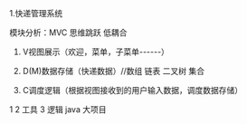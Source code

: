 1.快递管理系统

模块分析：MVC 思维跳跃 低耦合
1. V视图展示（欢迎，菜单，子菜单------）
2. D(M)数据存储（快递数据）//数组  链表  二叉树  集合
   
3. C调度逻辑（根据视图接收到的用户输入数据，调度数据存储）

1 2 工具 
3 逻辑
java 大项目